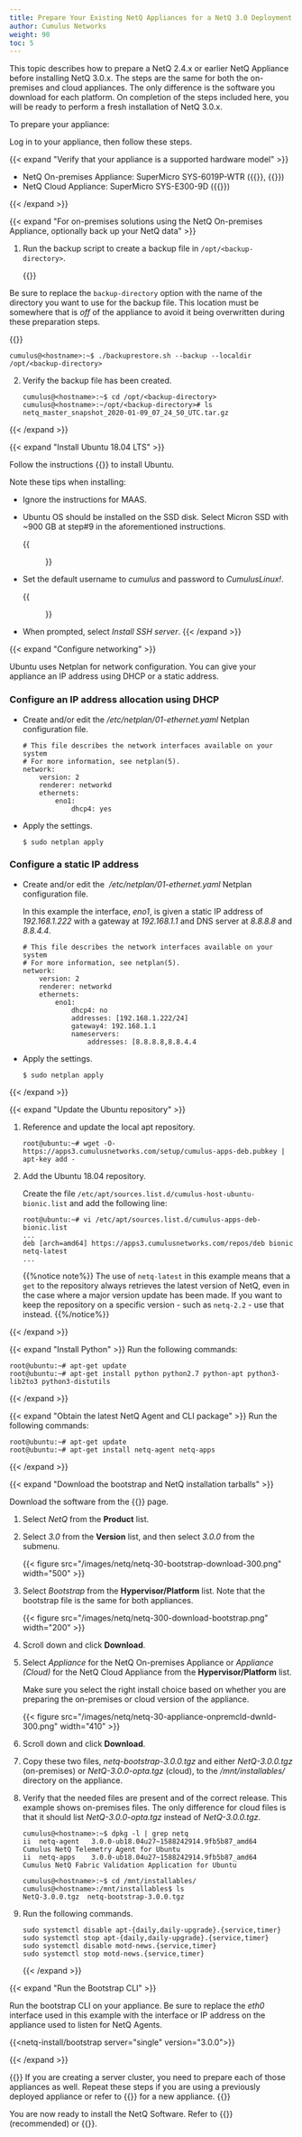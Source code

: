 ```yaml
---
title: Prepare Your Existing NetQ Appliances for a NetQ 3.0 Deployment
author: Cumulus Networks
weight: 90
toc: 5
---
```

This topic describes how to prepare a NetQ 2.4.x or earlier NetQ Appliance before installing NetQ 3.0.x. The steps are the same for both the on-premises and cloud appliances. The only difference is the software you download for each platform. On completion of the steps included here, you will be ready to perform a fresh installation of NetQ 3.0.x.

To prepare your appliance:

Log in to your appliance, then follow these steps.

{{< expand "Verify that your appliance is a supported hardware model"  >}}

- NetQ On-premises Appliance: SuperMicro SYS-6019P-WTR ({{<exlink url="https://www.supermicro.com/manuals/superserver/1U/MNL-1943.pdf" text="user manual">}}, {{<exlink url="https://www.supermicro.com/QuickRefs/superserver/1U/QRG-1943.pdf" text="quick reference guide">}})
- NetQ Cloud Appliance: SuperMicro SYS-E300-9D ({{<exlink url="https://www.supermicro.com/manuals/superserver/mini-itx/MNL-2094.pdf" text="user manual">}})

{{< /expand >}}

{{< expand "For on-premises solutions using the NetQ On-premises Appliance, optionally back up your NetQ data"  >}}

1. Run the backup script to create a backup file in `/opt/<backup-directory>`.

    {{<notice note>}}

Be sure to replace the <code>backup-directory</code> option with the name of the directory you want to use for the backup file. This location must be somewhere that is <em>off</em> of the appliance to avoid it being overwritten during these preparation steps.

{{</notice>}}

```
cumulus@<hostname>:~$ ./backuprestore.sh --backup --localdir /opt/<backup-directory>
```

2. Verify the backup file has been created.

    ```
    cumulus@<hostname>:~$ cd /opt/<backup-directory>
    cumulus@<hostname>:~/opt/<backup-directory># ls
    netq_master_snapshot_2020-01-09_07_24_50_UTC.tar.gz
    ```

{{< /expand >}}

{{< expand "Install Ubuntu 18.04 LTS"  >}}

Follow the instructions {{<exlink url="https://www.fosslinux.com/6406/how-to-install-ubuntu-server-18-04-lts.htm" text="here">}} to install Ubuntu.

Note these tips when installing:

- Ignore the instructions for MAAS.
- Ubuntu OS should be installed on the SSD disk. Select Micron SSD with ~900 GB at step#9 in the aforementioned instructions.

    {{<figure src="/images/netq/install-ubuntu-ssd-selection-240.png" width="700">}}

- Set the default username to *cumulus* and password to *CumulusLinux!*.

    {{<figure src="/images/netq/install-ubuntu-set-creds-240.png" width="700">}}

- When prompted, select *Install SSH server*.
{{< /expand >}}

{{< expand "Configure networking"  >}}

Ubuntu uses Netplan for network configuration. You can give your appliance an IP address using DHCP or a static address.

### Configure an IP address allocation using DHCP

- Create and/or edit the  */etc/netplan/01-ethernet.yaml* Netplan configuration file.

    ```
    # This file describes the network interfaces available on your system
    # For more information, see netplan(5).
    network:
        version: 2
        renderer: networkd
        ethernets:
            eno1:
                dhcp4: yes
    ```

- Apply the settings.

    ```
    $ sudo netplan apply
    ```

### Configure a static IP address

- Create and/or edit the  */etc/netplan/01-ethernet.yaml* Netplan configuration file.

    In this example the interface, *eno1*, is given a static IP address of *192.168.1.222* with a gateway at *192.168.1.1* and DNS server at *8.8.8.8* and *8.8.4.4*.

    ```
    # This file describes the network interfaces available on your system
    # For more information, see netplan(5).
    network:
        version: 2
        renderer: networkd
        ethernets:
            eno1:
                dhcp4: no
                addresses: [192.168.1.222/24]
                gateway4: 192.168.1.1
                nameservers:
                    addresses: [8.8.8.8,8.8.4.4
    ```

- Apply the settings.

    ```
    $ sudo netplan apply
    ```

{{< /expand >}}

{{< expand "Update the Ubuntu repository"  >}}

1. Reference and update the local apt repository.

    ```
    root@ubuntu:~# wget -O- https://apps3.cumulusnetworks.com/setup/cumulus-apps-deb.pubkey | apt-key add -
    ```

2. Add the Ubuntu 18.04 repository.

    Create the file `/etc/apt/sources.list.d/cumulus-host-ubuntu-bionic.list` and add
the following line:

    ```
    root@ubuntu:~# vi /etc/apt/sources.list.d/cumulus-apps-deb-bionic.list
    ...
    deb [arch=amd64] https://apps3.cumulusnetworks.com/repos/deb bionic netq-latest
    ...
    ```

    {{%notice note%}}
The use of `netq-latest` in this example means that a `get` to the repository always retrieves the latest version of NetQ, even in the case where a major version update has been made. If you want to keep the repository on a specific version - such as `netq-2.2` - use that instead.
    {{%/notice%}}

{{< /expand >}}

{{< expand "Install Python"  >}}
Run the following commands:

```
root@ubuntu:~# apt-get update
root@ubuntu:~# apt-get install python python2.7 python-apt python3-lib2to3 python3-distutils
```

{{< /expand >}}

{{< expand "Obtain the latest NetQ Agent and CLI package"  >}}
Run the following commands:

```
root@ubuntu:~# apt-get update
root@ubuntu:~# apt-get install netq-agent netq-apps
```

{{< /expand >}}

{{< expand "Download the bootstrap and NetQ installation tarballs"  >}}

Download the software from the {{<exlink url="https://cumulusnetworks.com/downloads/" text="Cumulus Downloads">}} page.

1. Select *NetQ* from the **Product** list.

2. Select *3.0* from the **Version** list, and then select *3.0.0* from the submenu.

    {{< figure src="/images/netq/netq-30-bootstrap-download-300.png" width="500" >}}

3. Select *Bootstrap* from the **Hypervisor/Platform** list.
    Note that the bootstrap file is the same for both appliances.

    {{< figure src="/images/netq/netq-300-download-bootstrap.png" width="200" >}}

4. Scroll down and click **Download**.

5. Select *Appliance* for the NetQ On-premises Appliance or *Appliance (Cloud)* for the NetQ Cloud Appliance from the **Hypervisor/Platform** list.

    Make sure you select the right install choice based on whether you are preparing the on-premises or cloud version of the appliance.

    {{< figure src="/images/netq/netq-30-appliance-onpremcld-dwnld-300.png" width="410" >}}

6. Scroll down and click **Download**.

7. Copy these two files, *netq-bootstrap-3.0.0.tgz* and either *NetQ-3.0.0.tgz* (on-premises) or *NetQ-3.0.0-opta.tgz* (cloud), to the */mnt/installables/* directory on the appliance.

8. Verify that the needed files are present and of the correct release. This example shows on-premises files. The only difference for cloud files is that it should list *NetQ-3.0.0-opta.tgz* instead of *NetQ-3.0.0.tgz*.

    ```
    cumulus@<hostname>:~$ dpkg -l | grep netq
    ii  netq-agent   3.0.0-ub18.04u27~1588242914.9fb5b87_amd64   Cumulus NetQ Telemetry Agent for Ubuntu
    ii  netq-apps    3.0.0-ub18.04u27~1588242914.9fb5b87_amd64   Cumulus NetQ Fabric Validation Application for Ubuntu

    cumulus@<hostname>:~$ cd /mnt/installables/
    cumulus@<hostname>:/mnt/installables$ ls
    NetQ-3.0.0.tgz  netq-bootstrap-3.0.0.tgz
    ```

9. Run the following commands.

    ```
    sudo systemctl disable apt-{daily,daily-upgrade}.{service,timer}
    sudo systemctl stop apt-{daily,daily-upgrade}.{service,timer}
    sudo systemctl disable motd-news.{service,timer}
    sudo systemctl stop motd-news.{service,timer}
    ```

    {{< /expand >}}

{{< expand "Run the Bootstrap CLI"  >}}

Run the bootstrap CLI on your appliance. Be sure to replace the *eth0* interface used in this example with the interface or IP address on the appliance used to listen for NetQ Agents.

{{<netq-install/bootstrap server="single" version="3.0.0">}}

{{< /expand >}}

{{<notice note>}}
If you are creating a server cluster, you need to prepare each of those appliances as well. Repeat these steps if you are using a previously deployed appliance or refer to {{<link title="Install NetQ System Platform">}} for a new appliance.
{{</notice>}}

You are now ready to install the NetQ Software. Refer to {{<link title="Install NetQ Using the Admin UI">}} (recommended) or {{<link title="Install NetQ Using the CLI">}}.
